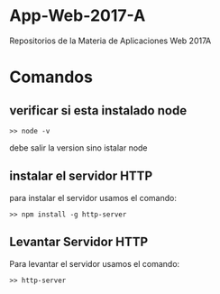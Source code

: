 # App-Web-2017-A
Repositorios de la Materia de Aplicaciones Web 2017A


# Comandos
## verificar si esta instalado node
```
>> node -v
```
debe salir la version sino istalar node
## instalar el servidor HTTP
para instalar el servidor usamos el comando:

```
>> npm install -g http-server
```

## Levantar Servidor HTTP
Para levantar el servidor usamos el comando:

```
>> http-server
```
